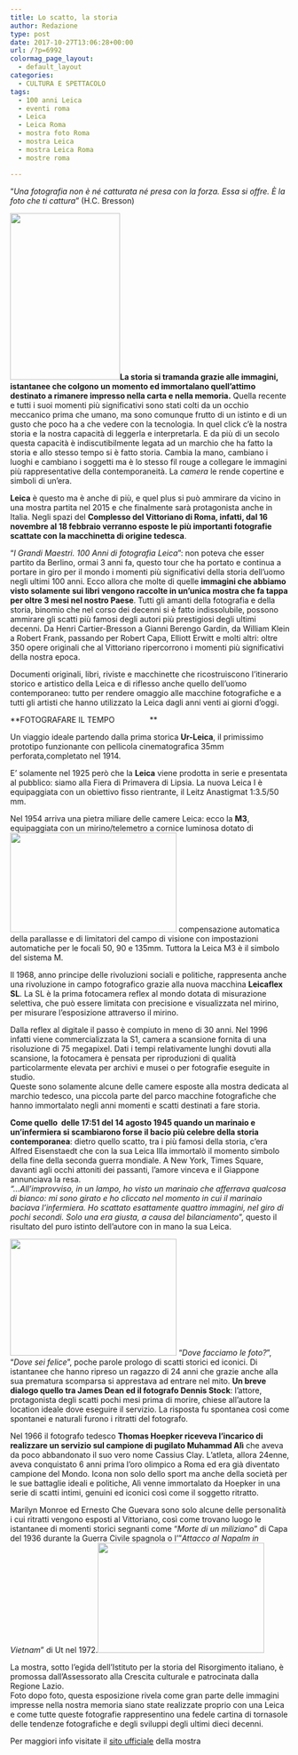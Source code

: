 ```yaml
---
title: Lo scatto, la storia
author: Redazione
type: post
date: 2017-10-27T13:06:28+00:00
url: /?p=6992
colormag_page_layout:
  - default_layout
categories:
  - CULTURA E SPETTACOLO
tags:
  - 100 anni Leica
  - eventi roma
  - Leica
  - Leica Roma
  - mostra foto Roma
  - mostra Leica
  - mostra Leica Roma
  - mostre roma

---
```

“_Una fotografia non è né catturata né presa con la forza. Essa si offre. È la foto che ti cattura_” (H.C. Bresson)

**<img decoding="async" loading="lazy" class="alignnone size-medium wp-image-6993 alignleft" src="https://progressonline.it/wp-content/uploads/2017/10/fotoleica-198x300.jpg" alt="" width="198" height="300" />La storia si tramanda grazie alle immagini, istantanee che colgono un momento ed immortalano quell’attimo destinato a rimanere impresso nella carta e nella memoria.** Quella recente e tutti i suoi momenti più significativi sono stati colti da un occhio meccanico prima che umano, ma sono comunque frutto di un istinto e di un gusto che poco ha a che vedere con la tecnologia. In quel click c&#8217;è la nostra storia e la nostra capacità di leggerla e interpretarla. E da più di un secolo questa capacità è indiscutibilmente legata ad un marchio che ha fatto la storia e allo stesso tempo si è fatto storia. Cambia la mano, cambiano i luoghi e cambiano i soggetti ma è lo stesso fil rouge a collegare le immagini più rappresentative della contemporaneità. La _camera_ le rende copertine e simboli di un&#8217;era.

**Leica** è questo ma è anche di più, e quel plus si può ammirare da vicino in una mostra partita nel 2015 e che finalmente sarà protagonista anche in Italia. Negli spazi del **Complesso del Vittoriano di Roma, infatti, dal 16 novembre al 18 febbraio verranno esposte le più importanti fotografie scattate con la macchinetta di origine tedesca**.

“_I Grandi Maestri. 100 Anni di fotografia Leica_”: non poteva che esser partito da Berlino, ormai 3 anni fa, questo tour che ha portato e continua a portare in giro per il mondo i momenti più significativi della storia dell’uomo negli ultimi 100 anni. Ecco allora che molte di quelle **immagini che abbiamo visto solamente sui libri vengono raccolte in un’unica mostra che fa tappa per oltre 3 mesi nel nostro Paese**. Tutti gli amanti della fotografia e della storia, binomio che nel corso dei decenni si è fatto indissolubile, possono ammirare gli scatti più famosi degli autori più prestigiosi degli ultimi decenni. Da Henri Cartier-Bresson a Gianni Berengo Gardin, da William Klein a Robert Frank, passando per Robert Capa, Elliott Erwitt e molti altri: oltre 350 opere originali che al Vittoriano ripercorrono i momenti più significativi della nostra epoca.

Documenti originali, libri, riviste e macchinette che ricostruiscono l&#8217;itinerario storico e artistico della Leica e di riflesso anche quello dell’uomo contemporaneo: tutto per rendere omaggio alle macchine fotografiche e a tutti gli artisti che hanno utilizzato la Leica dagli anni venti ai giorni d’oggi.

**FOTOGRAFARE IL TEMPO                ** 

Un viaggio ideale partendo dalla prima storica **Ur-Leica**, il primissimo prototipo funzionante con pellicola cinematografica 35mm perforata,completato nel 1914.

E’ solamente nel 1925 però che la **Leica** viene prodotta in serie e presentata al pubblico: siamo alla Fiera di Primavera di Lipsia. La nuova Leica I è equipaggiata con un obiettivo fisso rientrante, il Leitz Anastigmat 1:3.5/50 mm.

Nel 1954 arriva una pietra miliare delle camere Leica: ecco la **M3**, equipaggiata con un mirino/telemetro a cornice luminosa dotato di<img decoding="async" loading="lazy" class="alignnone size-medium wp-image-6994 alignright" src="https://progressonline.it/wp-content/uploads/2017/10/leica-300x179.jpg" alt="" width="300" height="179" /> compensazione automatica della parallasse e di limitatori del campo di visione con impostazioni automatiche per le focali 50, 90 e 135mm. Tuttora la Leica M3 è il simbolo del sistema M.

Il 1968, anno principe delle rivoluzioni sociali e politiche, rappresenta anche una rivoluzione in campo fotografico grazie alla nuova macchina **Leicaflex SL**. La SL è la prima fotocamera reflex al mondo dotata di misurazione selettiva, che può essere limitata con precisione e visualizzata nel mirino, per misurare l’esposizione attraverso il mirino.

Dalla reflex al digitale il passo è compiuto in meno di 30 anni. Nel 1996 infatti viene commercializzata la S1, camera a scansione fornita di una risoluzione di 75 megapixel. Dati i tempi relativamente lunghi dovuti alla scansione, la fotocamera è pensata per riproduzioni di qualità particolarmente elevata per archivi e musei o per fotografie eseguite in studio.  
Queste sono solamente alcune delle camere esposte alla mostra dedicata al marchio tedesco, una piccola parte del parco macchine fotografiche che hanno immortalato negli anni momenti e scatti destinati a fare storia.

**Come quello  delle 17:51 del 14 agosto 1945 quando un marinaio e un’infermiera si scambiarono forse il bacio più celebre della storia contemporanea**: dietro quello scatto, tra i più famosi della storia, c’era Alfred Eisenstaedt che con la sua Leica IIIa immortalò il momento simbolo della fine della seconda guerra mondiale. A New York, Times Square,  davanti agli occhi attoniti dei passanti, l&#8217;amore vinceva e il Giappone annunciava la resa.  
_“…All&#8217;improvviso, in un lampo, ho visto un marinaio che afferrava qualcosa di bianco: mi sono girato e ho cliccato nel momento in cui il marinaio baciava l&#8217;infermiera. Ho scattato esattamente quattro immagini, nel giro di pochi secondi. Solo una era giusta, a causa del bilanciamento_”, questo il risultato del puro istinto dell’autore con in mano la sua Leica.

<img decoding="async" loading="lazy" class="alignnone size-medium wp-image-6995 alignleft" src="https://progressonline.it/wp-content/uploads/2017/10/Leica-James-Dean-300x210.jpg" alt="" width="300" height="210" /> “_Dove facciamo le foto?_”, “_Dove sei felice_”, poche parole prologo di scatti storici ed iconici. Di istantanee che hanno ripreso un ragazzo di 24 anni che grazie anche alla sua prematura scomparsa si apprestava ad entrare nel mito. **Un breve dialogo quello tra James Dean ed il fotografo Dennis Stock**: l’attore, protagonista degli scatti pochi mesi prima di morire, chiese all’autore la location ideale dove eseguire il servizio. La risposta fu spontanea così come spontanei e naturali furono i ritratti del fotografo.

Nel 1966 il fotografo tedesco **Thomas Hoepker riceveva l’incarico di realizzare un servizio sul campione di pugilato Muhammad Alì** che aveva da poco abbandonato il suo vero nome Cassius Clay. L’atleta, allora 24enne, aveva conquistato 6 anni prima l’oro olimpico a Roma ed era già diventato campione del Mondo. Icona non solo dello sport ma anche della società per le sue battaglie ideali e politiche, Alì venne immortalato da Hoepker in una serie di scatti intimi, genuini ed iconici così come il soggetto ritratto.

Marilyn Monroe ed Ernesto Che Guevara sono solo alcune delle personalità i cui ritratti vengono esposti al Vittoriano, così come trovano luogo le istantanee di momenti storici segnanti come “_Morte di un miliziano_” di Capa del 1936 durante la Guerra Civile spagnola o l’”_Attacco al Napalm in Vietnam_” di Ut nel 1972.<img decoding="async" loading="lazy" class="alignnone size-medium wp-image-6996 alignright" src="https://progressonline.it/wp-content/uploads/2017/10/Leica-Guerra-Civile-Spagna-300x198.jpg" alt="" width="300" height="198" />

La mostra, sotto l’egida dell’Istituto per la storia del Risorgimento italiano, è promossa dall’Assessorato alla Crescita culturale e patrocinata dalla Regione Lazio.  
Foto dopo foto, questa esposizione rivela come gran parte delle immagini impresse nella nostra memoria siano state realizzate proprio con una Leica e come tutte queste fotografie rappresentino una fedele cartina di tornasole delle tendenze fotografiche e degli sviluppi degli ultimi dieci decenni.

Per maggiori info visitate il [sito ufficiale][1] della mostra

 [1]: https://www.ilvittoriano.com/mostra-leica-roma.html